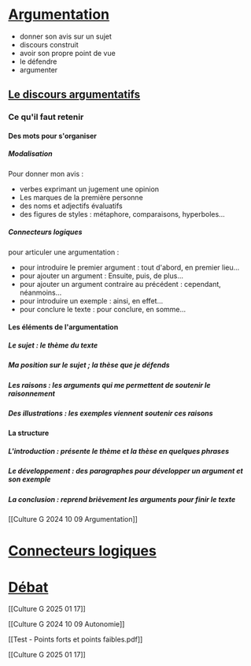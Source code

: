 # <u>Argumentation</u>
- donner son avis sur un sujet
- discours construit
- avoir son propre point de vue
- le défendre
- argumenter
## <u>Le discours argumentatifs </u>
### Ce qu'il faut retenir
#### **Des mots pour s'organiser** 
##### Modalisation
Pour donner mon avis :
- verbes exprimant un jugement une opinion
- Les marques de la première personne 
- des noms et adjectifs évaluatifs
- des figures de styles : métaphore, comparaisons, hyperboles...
##### Connecteurs logiques
pour articuler une argumentation :
- pour introduire le premier argument : tout d'abord, en premier lieu...
- pour ajouter un argument : Ensuite, puis, de plus...
- pour ajouter un argument contraire au précédent : cependant, néanmoins...
- pour introduire un exemple : ainsi, en effet...
- pour conclure le texte : pour conclure, en somme...
#### **Les éléments de l'argumentation** 
##### Le sujet : le thème du texte
##### Ma position sur le sujet ; la thèse que je défends
##### Les raisons : les arguments qui me permettent de soutenir le raisonnement
##### Des illustrations : les exemples viennent soutenir ces raisons 
#### **La structure**
##### L'introduction : présente le thème et la thèse en quelques phrases
##### Le développement : des paragraphes pour développer un argument et son exemple 
##### La conclusion : reprend brièvement les arguments pour finir le texte

[[Culture G 2024 10 09 Argumentation]]

# <u>Connecteurs logiques</u>



# <u>Débat </u>

[[Culture G 2025 01 17]]



[[Culture G 2024 10 09 Autonomie]]


[[Test - Points forts et points faibles.pdf]]


[[Culture G 2025 01 17]]